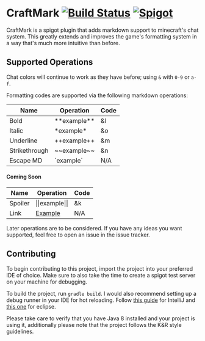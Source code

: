 # CraftMark [![Build Status](https://travis-ci.com/AtriusX/CraftMark.svg?branch=master&style=flat-square&logo=appveyor)](https://travis-ci.com/AtriusX/CraftMark) [![Spigot](https://img.shields.io/badge/Built%20for-Spigot-yellow.svg?style=flat-square&logo=appveyor)](https://www.spigotmc.org/)
CraftMark is a spigot plugin that adds markdown support to minecraft's chat system. This greatly 
extends and improves the game's formatting system in a way that's much more intuitive than before.

## Supported Operations
Chat colors will continue to work as they have before; using `&` with `0-9` or `a-f`. 

Formatting codes are supported via the following markdown operations:

| Name          | Operation       | Code |
|---------------|-----------------|------|
| Bold          | \*\*example**   | &l   |
| Italic        | \*example*      | &o   |
| Underline     | ++example++     | &m   |
| Strikethrough | \~~example~~    | &n   |
| Escape MD     | \`example`      | N/A  |

#### Coming Soon

| Name          | Operation       | Code |
|---------------|-----------------|------|
| Spoiler       | \|\|example\|\| | &k   |
| Link          | [Example](#)    | N/A  |

Later operations are to be considered. If you have any ideas you want supported, feel free to
open an issue in the issue tracker.

## Contributing

To begin contributing to this project, import the project into your preferred IDE of choice. Make 
sure to also take the time to create a spigot test server on your machine for debugging.

To build the project, run `gradle build`. I would also recommend setting up a debug runner in your
IDE for hot reloading. Follow [this guide](https://www.spigotmc.org/wiki/intellij-debug-your-plugin/)
for IntelliJ and [this one](https://www.spigotmc.org/wiki/eclipse-debug-your-plugin/) for eclipse.

Please take care to verify that you have Java 8 installed and your project is using it, additionally
please note that the project follows the K&R style guidelines.

